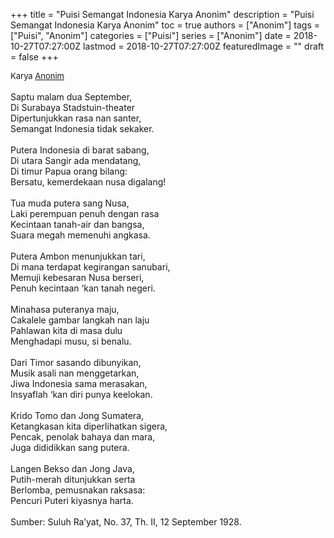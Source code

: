 +++
title = "Puisi Semangat Indonesia Karya Anonim"
description = "Puisi Semangat Indonesia Karya Anonim"
toc = true
authors = ["Anonim"]
tags = ["Puisi", "Anonim"]
categories = ["Puisi"]
series = ["Anonim"]
date = 2018-10-27T07:27:00Z
lastmod = 2018-10-27T07:27:00Z
featuredImage = ""
draft = false
+++

<div style="text-align: justify;">
<div style="font-size: small;">Karya <a href="/authors/anonim/" target="_blank">Anonim</a></div><br />
Saptu malam dua September,<br />Di Surabaya Stadstuin-theater<br />Dipertunjukkan rasa nan santer,<br />Semangat Indonesia tidak sekaker.<br /><br />Putera Indonesia di barat sabang,<br />Di utara Sangir ada mendatang,<br />Di timur Papua orang bilang:<br />Bersatu, kemerdekaan nusa digalang!<br /><br />Tua muda putera sang Nusa,<br />Laki perempuan penuh dengan rasa<br />Kecintaan tanah-air dan bangsa,<br />Suara megah memenuhi angkasa.<br /><br />Putera Ambon menunjukkan tari,<br />Di mana terdapat kegirangan sanubari,<br />Memuji kebesaran Nusa berseri,<br />Penuh kecintaan ‘kan tanah negeri.<br /><br />Minahasa puteranya maju,<br />Cakalele gambar langkah nan laju<br />Pahlawan kita di masa dulu<br />Menghadapi musu, si benalu.<br /><br />Dari Timor sasando dibunyikan,<br />Musik asali nan menggetarkan,<br />Jiwa Indonesia sama merasakan,<br />Insyaflah ‘kan diri punya keelokan.<br /><br />Krido Tomo dan Jong Sumatera,<br />Ketangkasan kita diperlihatkan sigera,<br />Pencak, penolak bahaya dan mara,<br />Juga dididikkan sang putera.<br /><br />Langen Bekso dan Jong Java,<br />Putih-merah ditunjukkan serta<br />Berlomba, pemusnakan raksasa:<br />Pencuri Puteri kiyasnya harta.</i></div></div><br /><div style="text-align: justify;">Sumber: Suluh Ra’yat, No. 37, Th. II, 12 September 1928.</div>
